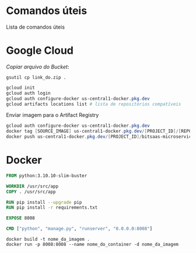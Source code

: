 # Comandos úteis 

Lista de comandos úteis

# Google Cloud

*Copiar arquivo do Bucket*:
```console
gsutil cp link_do.zip .
```

```powershell
gcloud init
gcloud auth login
gcloud auth configure-docker us-central1-docker.pkg.dev
gcloud artifacts locations list # lista de repositórios compatíveis
```

Enviar imagem para o Artifact Registry
```powershell
gcloud auth configure-docker us-central1-docker.pkg.dev
docker tag [SOURCE_IMAGE] us-central1-docker.pkg.dev/[PROJECT_ID]/[REPOSITORY]/[IMAGE]
docker push us-central1-docker.pkg.dev/[PROJECT_ID]/bitsaas-microservices/[IMAGE]
```

# Docker 


```Dockerfile
FROM python:3.10.10-slim-buster

WORKDIR /usr/src/app
COPY . /usr/src/app

RUN pip install --upgrade pip 
RUN pip install -r requirements.txt

EXPOSE 8008

CMD ["python", "manage.py", "runserver", "0.0.0.0:8008"]
```

```console
docker build -t nome_da_imagem .
docker run -p 8008:8008 --name nome_do_container -d nome_da_imagem  
```
